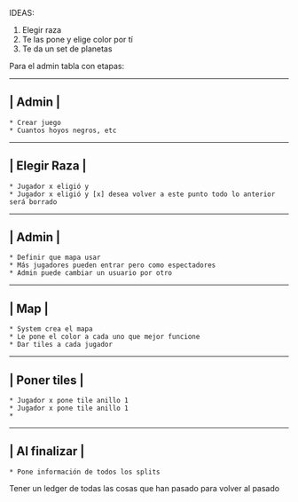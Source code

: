 IDEAS:

1) Elegir raza
2) Te las pone y elige color por tí
3) Te da un set de planetas


Para el admin tabla con etapas:


---------------
| Admin     |
---------------
    * Crear juego 
    * Cuantos hoyos negros, etc

---------------
| Elegir Raza |
---------------
    * Jugador x eligió y
    * Jugador x eligió y [x] desea volver a este punto todo lo anterior será borrado

---------------
| Admin     |
---------------
    * Definir que mapa usar
    * Más jugadores pueden entrar pero como espectadores
    * Admin puede cambiar un usuario por otro

---------------
| Map         |
---------------
    * System crea el mapa
    * Le pone el color a cada uno que mejor funcione
    * Dar tiles a cada jugador

---------------
| Poner tiles  |
---------------
    * Jugador x pone tile anillo 1
    * Jugador x pone tile anillo 1
    * 

---------------
| Al finalizar |
---------------

    * Pone información de todos los splits



Tener un ledger de todas las cosas que han pasado para volver al pasado
